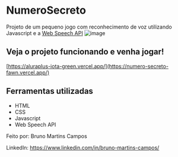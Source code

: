 # NumeroSecreto

Projeto de um pequeno jogo com reconhecimento de voz utilizando Javascript e a [Web Speech API](https://developer.mozilla.org/en-US/docs/Web/API/Web_Speech_API)
![image](https://github.com/BrunoMCampos/NumeroSecreto/assets/100006703/7dae5184-7d54-4e1a-a2d3-163111ccfde4)


## Veja o projeto funcionando e venha jogar!
[https://aluraplus-iota-green.vercel.app/](https://numero-secreto-fawn.vercel.app/)

## Ferramentas utilizadas
* HTML
* CSS
* Javascript
* Web Speech API

Feito por:
Bruno Martins Campos

LinkedIn: https://www.linkedin.com/in/bruno-martins-campos/
